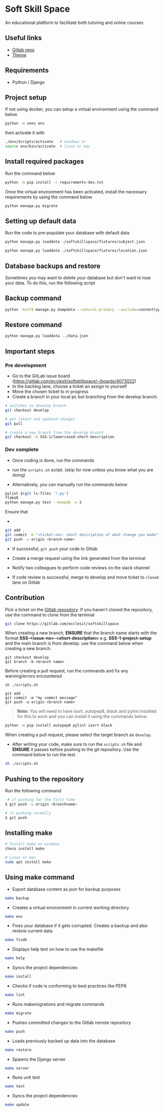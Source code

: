 # Soft Skill Space

An educational platform to facilitate both tutoring and online courses

## Useful links

- [Gitlab repo](https://gitlab.com/ecclesit/softskillspace)
- [Theme](https://eduport.webestica.com/index.html)

## Requirements

- Python / Django

## Project setup

If not using docker, you can setup a virtual environment using the command below

```sh
python -m venv env
```

then activate it with

```sh
./env/Scripts/activate   # windows or
source env/bin/activate  # linux or mac
```

## Install required packages

Run the command below

```sh
python -m pip install -r requirements-dev.txt
```

Once the virtual environment has been activated, install the necessary requirements by using the command below

```sh
python manage.py migrate
```

##  Setting up default data

Run the code to pre-populate your database with default data

```sh
python manage.py loaddata ./softskillspace/fixtures/subject.json

python manage.py loaddata ./softskillspace/fixtures/location.json
```

## Database backups and restore

Sometimes you may want to delete your database but don't want to lose your data. To do this, run the following script

## Backup command

```sh
python -Xutf8 manage.py dumpdata --natural-primary --exclude=contenttypes --exclude=auth.permission --exclude=admin.logentry --exclude=sessions.session > ../data.json
```

## Restore command

```sh
python manage.py loaddata ../data.json
```


## Important steps

### Pre development
- Go to the GitLab issue board (https://gitlab.com/ecclesit/softskillspace/-/boards/4073022)
- In the backlog lane, choose a ticket an assign to yourself
- Move the chosen ticket to in progress
- Create a branch in your local pc but branching from the develop branch.

```sh
# switches to develop branch
git checkout develop

# get latest and updated changes
git pull

# create a new branch from the develop branch
git checkout -b SSS-1/lowercased-short-description
```

### Dev complete
- Once coding is done, run the commands

- run the `scripts.sh` script. (skip for now unless you know what you are doing)
- Alternatively, you can manually run the commands below

```sh
pylint $(git ls-files '*.py')
flake8
python manage.py test --keepdb -v 2
```

Ensure that

-
```sh
git add .
git commit -m "<ticket-no>: short description of what change you made"
git push -u origin <branch-name>
```

- If successful, `git push` your code to Gitlab
- Create a merge request using the link generated from the terminal

- Notify two colleagues to perform code reviews on the slack channel
- If code review is successful, merge to develop and move ticket to `closed` lane on Gitlab

## Contribution

Pick a ticket on the [Gitlab repository](https://gitlab.com/ecclesit/softskillspace). If you haven't cloned the repository, use the command to clone from the terminal

```sh
git clone https://gitlab.com/ecclesit/softskillspace
```

When creating a new branch, **ENSURE** that the branch name starts with the format **SSS-&lt;issue-no&gt;-&lt;short-description&gt;** e.g. **SSS-1-project-setup** and the main branch is from develop. use the command below when creating a new branch.

```
git checkout develop
git branch -b <branch name>
```

Before creating a pull request, run the commands and fix any warning/errors encountered

```
sh ./scripts.sh

git add .
git commit -m "my commit message"
git push -u origin <branch name>
```

> **Note:** You will need to have isort, autopep8, black and pylint installed for this to work and you can install it using the commands below.

```sh
python -m pip install autopep8 pylint isort black
```

When creating a pull request, please select the target branch as `develop`.

- After writing your code, make sure to run the `scripts.sh` file and **ENSURE** it passes before pushing to the git repository. Use the command below to run the test.

```sh
sh ./scripts.sh
```

## Pushing to the repository

Run the following command

```sh
 # if pushing for the first time
$ git push -u origin <branchname>

# if pushing normally
$ git push
```

## Installing make

```sh
# Install make on windows
choco install make

# Linux or mac
sudo apt install make
```

## Using make command

* Export database content as json for backup purposes

```sh
make backup
```

* Creates a virtual environment in current working directory

```sh
make env
```

* Fixes your database if it gets corrupted. Creates a backup and also restore current data

```sh
make fixdb
```

* Displays help text on how to use the makefile

```sh
make help
```

* Syncs the project dependencies

```sh
make install
```

* Checks if code is conforming to best practices like PEP8

```sh
make lint
```

* Runs makemigrations and migrate commands

```sh
make migrate
```

* Pushes committed changes to the Gitlab remote repository

```sh
make push
```

* Loads previously backed up data into the database

```sh
make restore
```

* Spawns the Django server

```sh
make server
```

* Runs unit test

```sh
make test
```

* Syncs the project dependencies

```sh
make update
```
